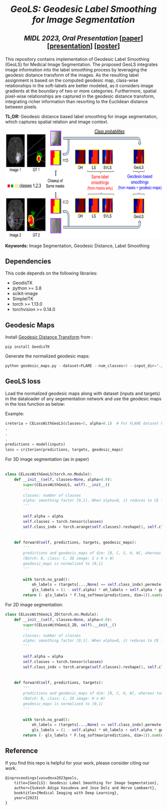 # <p align="center"> _GeoLS: Geodesic Label Smoothing for Image Segmentation_ <br />
## <p align="center"> _MIDL 2023, Oral Presentation_ [[paper](https://openreview.net/forum?id=mTIP1bkmR0q)] [[presentation](https://github.com/adigasu/GeoLS/blob/main/Files/MIDL2023_presentation.pdf)] [[poster](https://github.com/adigasu/GeoLS/blob/main/Files/MIDL2023_Poster.pdf)]

This repository contains implementation of Geodesic Label Smoothing (GeoLS) for Medical Image Segmentation. The proposed GeoLS integrates image information into the label smoothing process by leveraging the geodesic distance transform of the images. As the resulting label assignment is based on the computed geodesic map, class-wise relationships in the soft-labels are better modeled, as it considers image gradients at the boundary of two or more categories. Furthermore, spatial pixel-wise relationships are captured in the geodesic distance transform, integrating richer information than resorting to the Euclidean distance between pixels. 

**TL;DR:** Geodesic distance based label smoothing for image segmentation, which captures spatial relation and image context.

<p align="center">  <img src = 'Files/soft_labels.png' height = '350px'>

**Keywords:** Image Segmentation, Geodesic Distance, Label Smoothing


## Dependencies
This code depends on the following libraries:

- GeodisTK
- python >= 3.8
- scikit-image
- SimpleITK
- torch >= 1.13.0
- torchvision >= 0.14.0

## Geodesic Maps
Install [Geodesic Distance Transform](https://github.com/taigw/GeodisTK) from :
```
pip install GeodisTK
```

Generate the normalized geodesic maps:
```python
python geodesic_maps.py --dataset=FLARE --num_classes=5 --input_dir="./FLARE/dataset" --output_dir="./FLARE/geodesic_maps"
```

## GeoLS loss

Load the normalized geodesic maps along with dataset (inputs and targets) in the dataloader of any segementation network and use the geodesic maps in the loss function as below:

Example:
```python
creteria = CELossWithGeoLS(classes=5, alpha=0.1)  # For FLARE dataset having 5 classes
.
.
.
predictions = model(inputs)
loss = criterion(predictions, targets, geodesic_maps)
```

For 3D image segmentation (as in paper)

```python

class CELossWithGeoLS(torch.nn.Module):
    def __init__(self, classes=None, alpha=0.0):
        super(CELossWithGeoLS, self).__init__()
        '''
        classes: number of classes
        alpha: smoothing factor [0,1]. When alpha=0, it reduces to CE loss
        '''
        
        self.alpha = alpha
        self.classes = torch.tensor(classes)
        self.class_indx = torch.arange(self.classes).reshape(1, self.classes).cuda()


    def forward(self, predictions, targets, geodesic_maps):
        '''
        predictions and geodesic_maps of dim: [B, C, S, H, W], whereas targets of dim: [B, S, H, W]
        (Batch: B, class: C, 3D image: S x H x W)
        geodesic_maps is normalized to [0,1]
        '''
        
        with torch.no_grad():
            oh_labels = (targets[...,None] == self.class_indx).permute(0,4,1,2,3)
            gls_labels = (1 - self.alpha) * oh_labels + self.alpha * geodesic_maps
        return (- gls_labels * F.log_softmax(predictions, dim=1)).sum(dim=1).mean()
```

For 2D image segmentation:
```python
class CELossWithGeoLS_2D(torch.nn.Module):
    def __init__(self, classes=None, alpha=0.0):
        super(CELossWithGeoLS_2D, self).__init__()
        '''
        classes: number of classes
        alpha: smoothing factor [0,1]. When alpha=0, it reduces to CE loss
        '''
        
        self.alpha = alpha
        self.classes = torch.tensor(classes)
        self.class_indx = torch.arange(self.classes).reshape(1, self.classes).cuda()


    def forward(self, predictions, targets):
        '''
        predictions and geodesic_maps of dim: [B, C, H, W], whereas targets of dim: [B, H, W]
        (Batch: B, class: C, 2D image: H x W)
        geodesic_maps is normalized to [0,1]
        '''
        
        with torch.no_grad():
            oh_labels = (targets[...,None] == self.class_indx).permute(0,3,1,2)
            gls_labels = (1 - self.alpha) * oh_labels + self.alpha * geodesic_maps
        return (- gls_labels * F.log_softmax(predictions, dim=1)).sum(dim=1).mean()
```

## Reference
If you find this repo is helpful for your work, please consider citing our work.
```
@inproceedings{vasudeva2023geols,
    title={Geo{LS}: Geodesic Label Smoothing for Image Segmentation},
    author={Sukesh Adiga Vasudeva and Jose Dolz and Herve Lombaert},
    booktitle={Medical Imaging with Deep Learning},
    year={2023}
}

```
